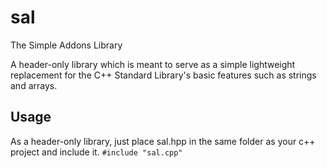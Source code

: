 # sal
The Simple Addons Library

A header-only library which is meant to serve as a simple lightweight replacement for the C++ Standard Library's basic features such as strings and arrays.


## Usage
As a header-only library, just place sal.hpp in the same folder as your c++ project and include it. ```#include "sal.cpp"```
